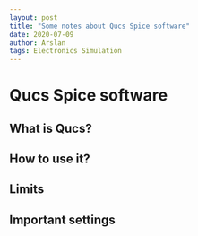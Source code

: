 ```yaml
---
layout: post
title: "Some notes about Qucs Spice software"
date: 2020-07-09
author: Arslan
tags: Electronics Simulation
---
```


# Qucs Spice software

## What is Qucs?


## How to use it?


## Limits


## Important settings

